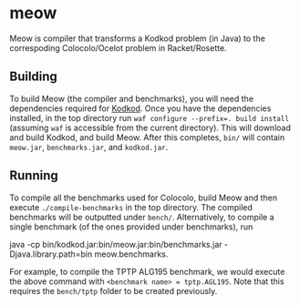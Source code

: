 # meow
Meow is compiler that transforms a Kodkod problem (in Java) to the correspoding Colocolo/Ocelot
problem in Racket/Rosette.

## Building
To build Meow (the compiler and benchmarks), you will need the dependencies required for [Kodkod](https://github.com/emina/kodkod). Once you have the dependencies installed, in the top directory run `waf configure --prefix=. build install` (assuming `waf` is accessible from the current directory). This will download and build Kodkod, and build Meow. After this completes, `bin/` will contain `meow.jar`, `benchmarks.jar`, and `kodkod.jar`.

## Running
To compile all the benchmarks used for Colocolo, build Meow and then execute `./compile-benchmarks` in the top directory. The compiled benchmarks will be outputted under `bench/`. Alternatively, to compile a single benchmark (of the ones provided under benchmarks), run

  java -cp bin/kodkod.jar:bin/meow.jar:bin/benchmarks.jar -Djava.library.path=bin meow.benchmarks.<benchmark name>

For example, to compile the TPTP ALG195 benchmark, we would execute the above command with `<benchmark name> = tptp.AGL195`. Note that this requires the `bench/tptp` folder to be created previously.
